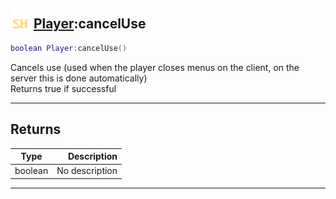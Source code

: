 ## <img src="../../.gitbook/assets/shared.png" width="32" height="32" /> [Player](../player/README.md):cancelUse

```lua
boolean Player:cancelUse()
```

Cancels use (used when the player closes menus on the client, on the server this is done automatically)<br>Returns true if successful<br>

-----------------
## Returns

| Type   | Description |
| ------ | ----------: |
| boolean | No description |


--------